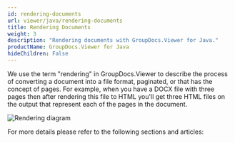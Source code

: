 ```yaml
---
id: rendering-documents
url: viewer/java/rendering-documents
title: Rendering Documents
weight: 3
description: "Rendering documents with GroupDocs.Viewer for Java."
productName: GroupDocs.Viewer for Java
hideChildren: False
---
```

We use the term "rendering" in GroupDocs.Viewer to describe the process of converting a document into a file format, paginated, or that has the concept of pages. For example, when you have a DOCX file with three pages then after rendering this file to HTML you'll get three HTML files on the output that represent each of the pages in the document.

![Rendering diagram](viewer/java/images/getting-started/features-overview/rendering.png)

For more details please refer to the following sections and articles:
